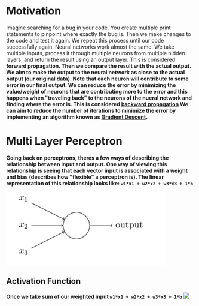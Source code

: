 # Motivation
Imagine searching for a bug in your code. You create multiple print statements to pinpoint where exactly the bug is. Then we make changes to the code and test it again. We repeat this process until our code successfully again. Neural networks work almost the same. We take multiple inputs, process it through multiple neurons from multiple hidden layers, and return the result using an output layer. This is considered <b>forward propagation<b>. Then we compare the result with the actual output. We aim to make the output to the neural network as close to the actual output (our original data). Note that each neuron will contribute to some error in our final output. We can reduce the error by minimizing the value/weight of neurons that are contributing more to the error and this happens when "traveling back" to the neurons of the nueral network and finding where the error is. This is considered <a href="https://en.wikipedia.org/wiki/Backpropagation"><b>backward propagation</b></a> We can aim to reduce the number of iterations to minimize the error by implementing an algorithm known as <a href="https://en.wikipedia.org/wiki/Gradient_descent"><b>Gradient Descent</b><a/>.
  
# Multi Layer Perceptron
Going back on perceptrons, theres a few ways of describing the relationship between input and output. One way of viewing this relationship is seeing that each vector input is associated with a weight and bias (describes how "flexible" a perceptron is). The linear representation of this relationship looks like: `w1*x1 + w2*x2 + w3*x3 + 1*b`<br>
<img src="./Assets/p.png"></img>
  
## Activation Function
Once we take sum of our weighted input `w1*x1 + w2*x2 + w3*x3 + 1*b` 
  <img src="./Assets/activation.png" width="300"></img>
                    


 

